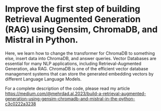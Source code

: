 # Improve the first step of building Retrieval Augmented Generation (RAG) using Gensim, ChromaDB, and Mistral in Python.

Here, we learn how to change the transformer for ChromaDB to something else, insert data into ChromaDB, and answer queries.
Vector Databases are essential for many NLP applications, including Retrieval-Augmented Generation, aka RAG.
ChromaDB is one of the efficient vector database management systems that can store the generated embedding vectors by different Language Language Models.

For a complete description of the code, please read my article 
https://medium.com/@mehrdad.al.2023/build-a-retrieval-augmented-generation-using-gensim-chromadb-and-mistral-in-the-python-c3c0222a3238

